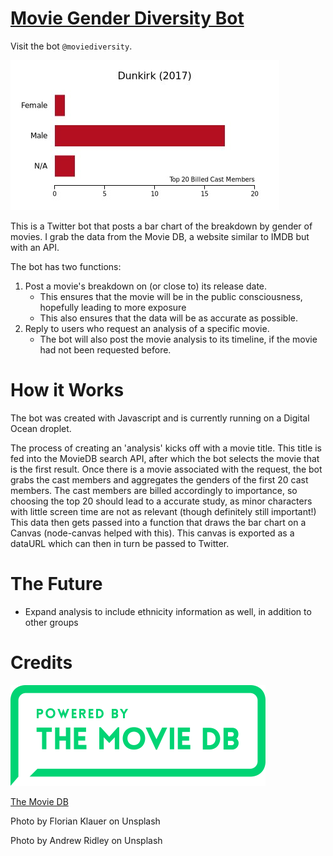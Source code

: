 [Movie Gender Diversity Bot](https://www.twitter.com/moviediversity)
========

Visit the bot `@moviediversity`.

![Dunkirk as Example](dunkirk.jpg)

This is a Twitter bot that posts a bar chart of the breakdown by gender of movies. I grab the data from the Movie DB, a website similar to IMDB but with an API.

The bot has two functions:
1. Post a movie's breakdown on (or close to) its release date. 
	* This ensures that the movie will be in the public consciousness, hopefully leading to more exposure
	* This also ensures that the data will be as accurate as possible.
2. Reply to users who request an analysis of a specific movie.
	* The bot will also post the movie analysis to its timeline, if the movie had not been requested before.

How it Works
============

The bot was created with Javascript and is currently running on a Digital Ocean droplet. 

The process of creating an 'analysis' kicks off with a movie title. This title is fed into the MovieDB search API, after which the bot selects the movie that is the first result. Once there is a movie associated with the request, the bot grabs the cast members and aggregates the genders of the first 20 cast members. The cast members are billed accordingly to importance, so choosing the top 20 should lead to a accurate study, as minor characters with little screen time are not as relevant (though definitely still important!) This data then gets passed into a function that draws the bar chart on a Canvas (node-canvas helped with this). This canvas is exported as a dataURL which can then in turn be passed to Twitter. 

The Future
==========
* Expand analysis to include ethnicity information as well, in addition to other groups

Credits
=======

![The Movie DB](themoviedb.png)

[The Movie DB](https://www.themoviedb.org/documentation/api)

Photo by Florian Klauer on Unsplash

Photo by Andrew Ridley on Unsplash
